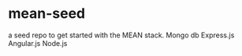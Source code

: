 mean-seed
=========

a seed repo to get started with the MEAN stack. Mongo db Express.js Angular.js Node.js
